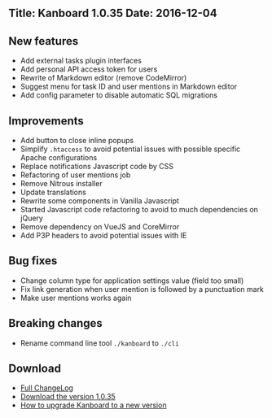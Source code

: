 Title: Kanboard 1.0.35
Date: 2016-12-04
---

New features
------------

* Add external tasks plugin interfaces
* Add personal API access token for users
* Rewrite of Markdown editor (remove CodeMirror)
* Suggest menu for task ID and user mentions in Markdown editor
* Add config parameter to disable automatic SQL migrations

Improvements
------------

* Add button to close inline popups
* Simplify `.htaccess` to avoid potential issues with possible specific Apache configurations
* Replace notifications Javascript code by CSS
* Refactoring of user mentions job
* Remove Nitrous installer
* Update translations
* Rewrite some components in Vanilla Javascript
* Started Javascript code refactoring to avoid to much dependencies on jQuery
* Remove dependency on VueJS and CoreMirror
* Add P3P headers to avoid potential issues with IE

Bug fixes
---------

* Change column type for application settings value (field too small)
* Fix link generation when user mention is followed by a punctuation mark
* Make user mentions works again

Breaking changes
----------------

* Rename command line tool `./kanboard` to `./cli`

Download
--------

- [Full ChangeLog](https://github.com/kanboard/kanboard/blob/master/ChangeLog)
- [Download the version 1.0.35](https://kanboard.net/kanboard-1.0.35.zip)
- [How to upgrade Kanboard to a new version](https://kanboard.net/documentation/update)

